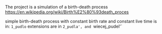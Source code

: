 The project is a simulation of a birth-death process 
https://en.wikipedia.org/wiki/Birth%E2%80%93death_proces


simple birth-death process with constant birth rate and constant live time is in: `1_pudlo`
extensions are in `2_pudla', and `wiecej_pudel'`
